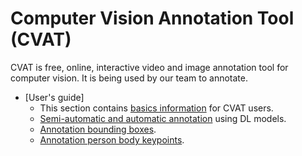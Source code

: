 # Computer Vision Annotation Tool (CVAT)
CVAT is free, online, interactive video and image annotation tool for computer vision. It is being used by our team to annotate.

- [User's guide]
    - This section contains [basics information](https://github.com/ReggieVW/cvat-docs/blob/main/manual/basics.md) for CVAT users.
    - [Semi-automatic and automatic annotation](https://github.com/ReggieVW/cvat-docs/blob/main/manual/automatic_annotations.md) using DL models.
    - [Annotation bounding boxes](https://github.com/ReggieVW/cvat-docs/blob/main/manual/annotate_bbox.md).
    - [Annotation person body keypoints](https://github.com/ReggieVW/cvat-docs/blob/main/manual/annotate_body_keypoints.md).
